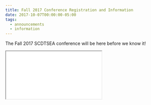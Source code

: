 ```yaml
---
title: Fall 2017 Conference Registration and Information
date: 2017-10-07T00:00:00-05:00
tags:
  - announcements
  - information
---
```

The Fall 2017 SCDTSEA conference will be here before we know it!

<div class="pdf-container">
  <iframe src="/static/img/pdf/2017_conference_details.pdf"></iframe>
</div>
